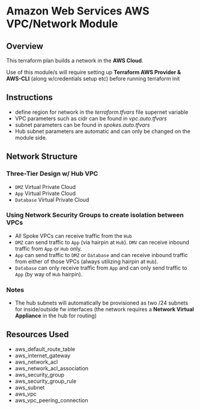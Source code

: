 # Amazon Web Services AWS VPC/Network Module

## Overview

This terraform plan builds a network in the **AWS Cloud**.

Use of this module/s will require setting up **Terraform AWS Provider & AWS-CLI** (along w/credentials setup etc) before running terraform init

## Instructions

- define region for network in the *terraform.tfvars* file supernet variable
- VPC parameters such as cidr can be found in *vpc.auto.tfvars*
- subnet parameters can be found in *spokes.auto.tfvars*
- Hub subnet parameters are automatic and can only be changed on the module side.

## Network Structure

### Three-Tier Design w/ Hub VPC

- `DMZ` Virtual Private Cloud
- `App` Virtual Private Cloud
- `Database` Virtual Private Cloud

### Using Network Security Groups to create isolation between VPCs

- All Spoke VPCs can receive traffic from the `Hub`
- `DMZ` can send traffic to `App` (via hairpin at `Hub`). `DMV` can receive inbound traffic from `App` or `Hub` only.
- `App` can send traffic to `DMZ` or `Database` and can receive inbound traffic from either of those VPCs (always utilizing hairpin at `Hub`).
- `Database` can only receive traffic from `App` and can only send traffic to `App` (by way of `Hub` hairpin).

### Notes

- The hub subnets will automatically be provisioned as two /24 subnets for inside/outside fw interfaces (the network requires a **Network Virtual Appliance** in the hub for routing)

## Resources Used

- aws_default_route_table
- aws_internet_gateway
- aws_network_acl
- aws_network_acl_association
- aws_security_group
- aws_security_group_rule
- aws_subnet
- aws_vpc
- aws_vpc_peering_connection
